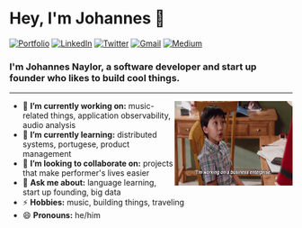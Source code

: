 <!--
**jonaylor89/jonaylor89** is a ✨ _special_ ✨ repository because its `README.md` (this file) appears on your GitHub profile.

Here are some ideas to get you started:

- 🔭 I’m currently working on ...
- 🌱 I’m currently learning ...
- 👯 I’m looking to collaborate on ...
- 🤔 I’m looking for help with ...
- 💬 Ask me about ...
- 📫 How to reach me: ...
- 😄 Pronouns: ...
- ⚡ Fun fact: ...
-->


<h1 align="left"> Hey, I'm Johannes 👋 </h1>

<p align="left">
   <a href="https://jonaylor.xyz/"><img alt="Portfolio" src="https://img.shields.io/badge/-jonaylor.xyz-black?style=flat-square&logo=squarespace&logoColor=white&link=https://jonaylor.xyz/"></a>
   <a href="https://www.linkedin.com/in/john-naylor/"><img alt="LinkedIn" src="https://img.shields.io/badge/-john--naylor-black?style=flat-square&logo=Linkedin&logoColor=white&link=https://www.linkedin.com/in/john-naylor/"></a>
   <a href="https://twitter.com/jonaylor89"><img alt="Twitter" src="https://img.shields.io/badge/-@jonaylor89-black?style=flat-square&logo=twitter&logoColor=white&link=https://twitter.com/jonaylor89"></a>
   <a href="mailto:jonaylor89@gmail.com"><img alt="Gmail" src="https://img.shields.io/badge/-jonaylor89@gmail.com-black?style=flat-square&logo=Gmail&logoColor=white&link=mailto:jonaylor89@gmail.com"></a>
   <a href="https://medium.com/@jonaylor89"><img alt="Medium" src="https://img.shields.io/badge/-@jonaylor89-03a57a?style=flat-square&color=000000&labelColor=000000&logo=Medium&link=https://medium.com/@jonaylor89"></a>
</p>

<h3 align="left">  I'm Johannes Naylor, a software developer and start up founder who likes to build cool things.  </h3>

---

<!-- credits for gif http://gph.is/2pqa06T -->
<img align="right" height="150" width="210" src="data.gif">

- 🔭 **I’m currently working on:** music-related things, application observability, audio analysis
- 🌱 **I’m currently learning:** distributed systems, portugese, product management
- 👯 **I’m looking to collaborate on:** projects that make performer's lives easier
- 💬 **Ask me about:** language learning, start up founding, big data
- ⚡ **Hobbies:** music, building things, traveling
- 😄 **Pronouns:** he/him


